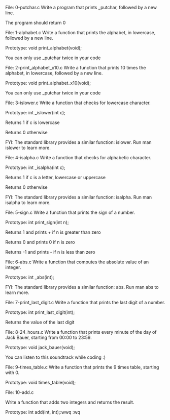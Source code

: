 File: 0-putchar.c Write a program that prints _putchar, followed by a new line.



The program should return 0

File: 1-alphabet.c Write a function that prints the alphabet, in lowercase, followed by a new line.



Prototype: void print_alphabet(void);

You can only use _putchar twice in your code

File: 2-print_alphabet_x10.c Write a function that prints 10 times the alphabet, in lowercase, followed by a new line.



Prototype: void print_alphabet_x10(void);

You can only use _putchar twice in your code

File: 3-islower.c Write a function that checks for lowercase character.



Prototype: int _islower(int c);

Returns 1 if c is lowercase

Returns 0 otherwise

FYI: The standard library provides a similar function: islower. Run man islower to learn more.

File: 4-isalpha.c Write a function that checks for alphabetic character.



Prototype: int _isalpha(int c);

Returns 1 if c is a letter, lowercase or uppercase

Returns 0 otherwise

FYI: The standard library provides a similar function: isalpha. Run man isalpha to learn more.

File: 5-sign.c Write a function that prints the sign of a number.



Prototype: int print_sign(int n);

Returns 1 and prints + if n is greater than zero

Returns 0 and prints 0 if n is zero

Returns -1 and prints - if n is less than zero

File: 6-abs.c Write a function that computes the absolute value of an integer.



Prototype: int _abs(int);

FYI: The standard library provides a similar function: abs. Run man abs to learn more.



File: 7-print_last_digit.c Write a function that prints the last digit of a number.



Prototype: int print_last_digit(int);

Returns the value of the last digit

File: 8-24_hours.c Write a function that prints every minute of the day of Jack Bauer, starting from 00:00 to 23:59.



Prototype: void jack_bauer(void);

You can listen to this soundtrack while coding :)

File: 9-times_table.c Write a function that prints the 9 times table, starting with 0.



Prototype: void times_table(void);

File: 10-add.c

Write a function that adds two integers and returns the result.



Prototype: int add(int, int);:wwq
:wq

